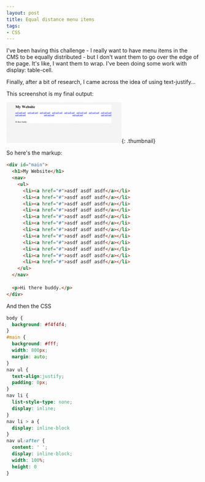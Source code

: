 ```yaml
---
layout: post
title: Equal distance menu items
tags:
- CSS
---
```

I've been having this challenge - I really want to have menu items in the CMS to be equally distributed - but I don't want them to go over the edge of the page.  It's like, I want them to wrap.  I've been doing some work with display: table-cell.

Finally, after a bit of research, I came across the idea of using text-justify... 

This screenshot is my final output:

[![Screenshot](/uploads/2013/Screenshot-300x106.png)](/uploads/2013/Screenshot.png){: .thumbnail}

So here's the markup:

```html
<div id="main">
  <h1>My Website</h1>
  <nav>
    <ul>
      <li><a href="#">asdf asdf asdf</a></li>
      <li><a href="#">asdf asdf asdf</a></li>
      <li><a href="#">asdf asdf asdf</a></li>
      <li><a href="#">asdf asdf asdf</a></li>
      <li><a href="#">asdf asdf asdf</a></li>
      <li><a href="#">asdf asdf asdf</a></li>
      <li><a href="#">asdf asdf asdf</a></li>
      <li><a href="#">asdf asdf asdf</a></li>
      <li><a href="#">asdf asdf asdf</a></li>
      <li><a href="#">asdf asdf asdf</a></li>
      <li><a href="#">asdf asdf asdf</a></li>
      <li><a href="#">asdf asdf asdf</a></li>
    </ul>
  </nav>

  <p>Hi there buddy.</p>
</div>
```

And then the CSS

```css
body {
  background: #f4f4f4;
}
#main {
  background: #fff;
  width: 800px;
  margin: auto;
}
nav ul {
  text-align:justify;
  padding: 0px;
}
nav li {
  list-style-type: none;
  display: inline;
}
nav li > a {
  display: inline-block
}
nav ul:after { 
  content: ' '; 
  display: inline-block; 
  width: 100%; 
  height: 0 
}
```
